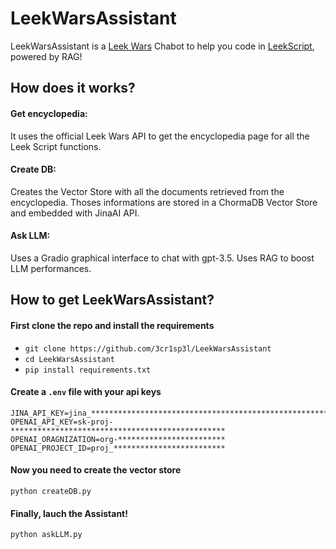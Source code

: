# LeekWarsAssistant

LeekWarsAssistant is a [Leek Wars](https://leekwars.com) Chabot to help you code in [LeekScript](https://leekwars.com/encyclopedia/en/LeekScript), powered by RAG!

## How does it works?

#### Get encyclopedia:

It uses the official Leek Wars API to get the encyclopedia page for all the Leek Script functions.

#### Create DB:

Creates the Vector Store with all the documents retrieved from the encyclopedia. Thoses informations are stored in a ChormaDB Vector Store and embedded with JinaAI API.

#### Ask LLM:

Uses a Gradio graphical interface to chat with gpt-3.5. Uses RAG to boost LLM performances.

## How to get LeekWarsAssistant?

#### First clone the repo and install the requirements

* `git clone https://github.com/3cr1sp3l/LeekWarsAssistant`
* `cd LeekWarsAssistant`
* `pip install requirements.txt`

#### Create a `.env` file with your api keys

```
JINA_API_KEY=jina_************************************************************
OPENAI_API_KEY=sk-proj-************************************************
OPENAI_ORAGNIZATION=org-************************
OPENAI_PROJECT_ID=proj_*************************
```

#### Now you need to create the vector store
`python createDB.py`

#### Finally, lauch the Assistant!
`python askLLM.py`
